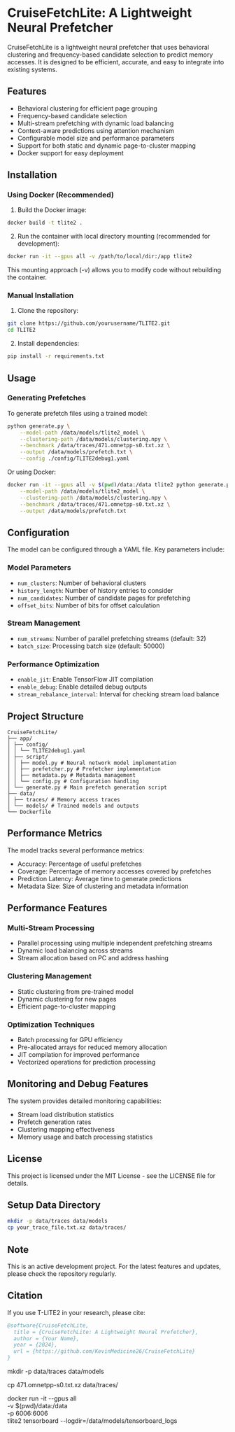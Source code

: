 # CruiseFetchLite: A Lightweight Neural Prefetcher

CruiseFetchLite is a lightweight neural prefetcher that uses behavioral clustering and frequency-based candidate selection to predict memory accesses. It is designed to be efficient, accurate, and easy to integrate into existing systems.

## Features

- Behavioral clustering for efficient page grouping
- Frequency-based candidate selection
- Multi-stream prefetching with dynamic load balancing
- Context-aware predictions using attention mechanism
- Configurable model size and performance parameters
- Support for both static and dynamic page-to-cluster mapping
- Docker support for easy deployment

## Installation

### Using Docker (Recommended)

1. Build the Docker image:
```bash
docker build -t tlite2 .
```

2. Run the container with local directory mounting (recommended for development):
```bash
docker run -it --gpus all -v /path/to/local/dir:/app tlite2
```

This mounting approach (-v) allows you to modify code without rebuilding the container.

### Manual Installation

1. Clone the repository:
```bash
git clone https://github.com/yourusername/TLITE2.git
cd TLITE2
```

2. Install dependencies:
```bash
pip install -r requirements.txt
```

## Usage

### Generating Prefetches

To generate prefetch files using a trained model:

```bash
python generate.py \
    --model-path /data/models/tlite2_model \
    --clustering-path /data/models/clustering.npy \
    --benchmark /data/traces/471.omnetpp-s0.txt.xz \
    --output /data/models/prefetch.txt \
    --config ./config/TLITE2debug1.yaml
```

Or using Docker:
```bash
docker run -it --gpus all -v $(pwd)/data:/data tlite2 python generate.py \
    --model-path /data/models/tlite2_model \
    --clustering-path /data/models/clustering.npy \
    --benchmark /data/traces/471.omnetpp-s0.txt.xz \
    --output /data/models/prefetch.txt
```

## Configuration

The model can be configured through a YAML file. Key parameters include:

### Model Parameters
- `num_clusters`: Number of behavioral clusters
- `history_length`: Number of history entries to consider
- `num_candidates`: Number of candidate pages for prefetching
- `offset_bits`: Number of bits for offset calculation

### Stream Management
- `num_streams`: Number of parallel prefetching streams (default: 32)
- `batch_size`: Processing batch size (default: 50000)

### Performance Optimization
- `enable_jit`: Enable TensorFlow JIT compilation
- `enable_debug`: Enable detailed debug outputs
- `stream_rebalance_interval`: Interval for checking stream load balance

## Project Structure

```
CruiseFetchLite/
├── app/
│ ├── config/
│ │ └── TLITE2debug1.yaml
│ ├── script/
│ │ ├── model.py # Neural network model implementation
│ │ ├── prefetcher.py # Prefetcher implementation
│ │ ├── metadata.py # Metadata management
│ │ └── config.py # Configuration handling
│ └── generate.py # Main prefetch generation script
├── data/
│ ├── traces/ # Memory access traces
│ └── models/ # Trained models and outputs
└── Dockerfile
```

## Performance Metrics

The model tracks several performance metrics:

- Accuracy: Percentage of useful prefetches
- Coverage: Percentage of memory accesses covered by prefetches
- Prediction Latency: Average time to generate predictions
- Metadata Size: Size of clustering and metadata information

## Performance Features

### Multi-Stream Processing
- Parallel processing using multiple independent prefetching streams
- Dynamic load balancing across streams
- Stream allocation based on PC and address hashing

### Clustering Management
- Static clustering from pre-trained model
- Dynamic clustering for new pages
- Efficient page-to-cluster mapping

### Optimization Techniques
- Batch processing for GPU efficiency
- Pre-allocated arrays for reduced memory allocation
- JIT compilation for improved performance
- Vectorized operations for prediction processing

## Monitoring and Debug Features

The system provides detailed monitoring capabilities:
- Stream load distribution statistics
- Prefetch generation rates
- Clustering mapping effectiveness
- Memory usage and batch processing statistics

## License

This project is licensed under the MIT License - see the LICENSE file for details.

## Setup Data Directory

```bash
mkdir -p data/traces data/models
cp your_trace_file.txt.xz data/traces/
```

## Note

This is an active development project. For the latest features and updates, please check the repository regularly.

## Citation

If you use T-LITE2 in your research, please cite:

```bibtex
@software{CruiseFetchLite,
  title = {CruiseFetchLite: A Lightweight Neural Prefetcher},
  author = {Your Name},
  year = {2024},
  url = {https://github.com/KevinMedicine26/CruiseFetchLite}
}
```

mkdir -p data/traces data/models 

cp 471.omnetpp-s0.txt.xz data/traces/ 

docker run -it --gpus all \
    -v $(pwd)/data:/data \
    -p 6006:6006 \
    tlite2 tensorboard --logdir=/data/models/tensorboard_logs 